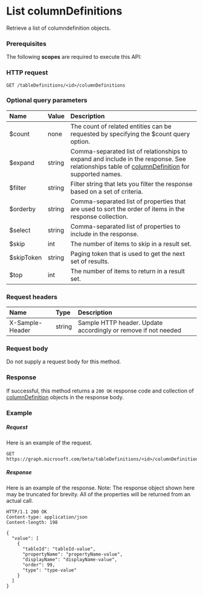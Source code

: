 # List columnDefinitions

Retrieve a list of columndefinition objects.
### Prerequisites
The following **scopes** are required to execute this API: 
### HTTP request
<!-- { "blockType": "ignored" } -->
```http
GET /tableDefinitions/<id>/columnDefinitions
```
### Optional query parameters
|Name|Value|Description|
|:---------------|:--------|:-------|
|$count|none|The count of related entities can be requested by specifying the $count query option.|
|$expand|string|Comma-separated list of relationships to expand and include in the response. See relationships table of [columnDefinition](../resources/columndefinition.md) for supported names. |
|$filter|string|Filter string that lets you filter the response based on a set of criteria.|
|$orderby|string|Comma-separated list of properties that are used to sort the order of items in the response collection.|
|$select|string|Comma-separated list of properties to include in the response.|
|$skip|int|The number of items to skip in a result set.|
|$skipToken|string|Paging token that is used to get the next set of results.|
|$top|int|The number of items to return in a result set.|

### Request headers
| Name       | Type | Description|
|:-----------|:------|:----------|
| X-Sample-Header  | string  | Sample HTTP header. Update accordingly or remove if not needed|

### Request body
Do not supply a request body for this method.
### Response
If successful, this method returns a `200 OK` response code and collection of [columnDefinition](../resources/columndefinition.md) objects in the response body.
### Example
##### Request
Here is an example of the request.
<!-- {
  "blockType": "request",
  "name": "get_columndefinitions"
}-->
```http
GET https://graph.microsoft.com/beta/tableDefinitions/<id>/columnDefinitions
```
##### Response
Here is an example of the response. Note: The response object shown here may be truncated for brevity. All of the properties will be returned from an actual call.
<!-- {
  "blockType": "response",
  "truncated": true,
  "@odata.type": "microsoft.graph.columndefinition",
  "isCollection": true
} -->
```http
HTTP/1.1 200 OK
Content-type: application/json
Content-length: 198

{
  "value": [
    {
      "tableId": "tableId-value",
      "propertyName": "propertyName-value",
      "displayName": "displayName-value",
      "order": 99,
      "type": "type-value"
    }
  ]
}
```

<!-- uuid: 8fcb5dbc-d5aa-4681-8e31-b001d5168d79
2015-10-25 14:57:30 UTC -->
<!-- {
  "type": "#page.annotation",
  "description": "List columnDefinitions",
  "keywords": "",
  "section": "documentation",
  "tocPath": ""
}-->